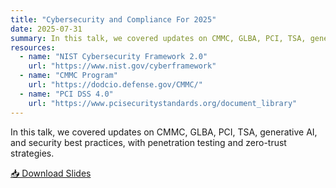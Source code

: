 ```yaml
---
title: "Cybersecurity and Compliance For 2025"
date: 2025-07-31
summary: In this talk, we covered updates on CMMC, GLBA, PCI, TSA, generative AI, and security best practices, with penetration testing and zero-trust strategies.
resources:
  - name: "NIST Cybersecurity Framework 2.0"
    url: "https://www.nist.gov/cyberframework"
  - name: "CMMC Program"
    url: "https://dodcio.defense.gov/CMMC/"
  - name: "PCI DSS 4.0"
    url: "https://www.pcisecuritystandards.org/document_library"
---
```


In this talk, we covered updates on CMMC, GLBA, PCI, TSA, generative AI, and security best practices, with penetration testing and zero-trust strategies.

[📥 Download Slides](/slides/2025-interface-phoenix-slides.pdf)

